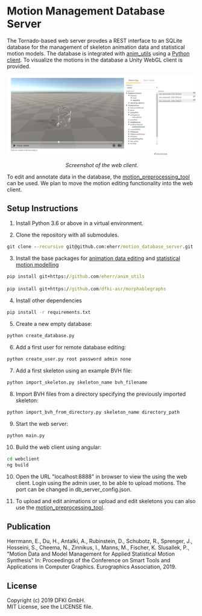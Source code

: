 ﻿# Motion Management Database Server

The Tornado-based web server provdes a REST interface to an SQLite database for the management of skeleton animation data and statistical motion models. The database is integrated with [anim_utils](https://github.com/eherr/anim_utils) using a [Python client](https://github.com/eherr/motion_db_interface). To visualize the motions in the database a Unity WebGL client is provided.   


![Screenshot](doc/images/screenshot.png)
<p align="center">
<em>Screenshot of the web client.</em>

To edit and annotate data in the database, the [motion_preprocessing_tool](https://github.com/eherr/motion_preprocessing_tool) can be used. We plan to move the motion editing functionality into the web client.



## Setup Instructions

1. Install Python 3.6 or above in a virtual environment.

2. Clone the repository with all submodules. 
```bat
git clone --recursive git@github.com:eherr/motion_database_server.git
```

3. Install the base packages for [animation data editing](https://github.com/eherr/anim_utils) and [statistical motion modelling](https://github.com/eherr/morphablegraphs.git)
```bat
pip install git+https://github.com/eherr/anim_utils

pip install git+https://github.com/dfki-asr/morphablegraphs
```

4. Install other dependencies
```bat
pip install -r requirements.txt
```

5. Create a new empty database: 
```bat
python create_database.py
```

6. Add a first user for remote database editing: 
```bat
python create_user.py root password admin none
```

7. Add a first skeleton using an example BVH file: 
```bat
python import_skeleton.py skeleton_name bvh_filename
```

8. Import BVH files from a directory specifying the previously imported skeleton:
```bat
python import_bvh_from_directory.py skeleton_name directory_path
```

9. Start the web server: 
```bat
python main.py
```

10. Build the web client using angular: 
```bat
cd webclient 
ng build
```

10. Open the URL "localhost:8888" in browser to view the using the web client. Login using the admin user, to be able to upload motions. The port can be changed in db_server_config.json.

11. To upload and edit animations or upload and edit skeletons you can also use the [motion_preprocessing_tool](https://github.com/eherr/motion_preprocessing_tool).

## Publication
Herrmann, E., Du, H., Antalki, A., Rubinstein, D., Schubotz, R., Sprenger, J., Hosseini, S., Cheema, N., Zinnikus, I., Manns, M., Fischer, K. Slusallek, P., "Motion Data and Model Management for Applied Statistical Motion Synthesis" In: Proceedings of the Conference on Smart Tools and Applications in Computer Graphics. Eurographics Association, 2019.


## License
Copyright (c) 2019 DFKI GmbH.  
MIT License, see the LICENSE file.

